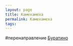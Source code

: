 ```yaml
---
layout: page
title: Камехамеха
permalink: Камехамеха
tags: 
---
```

#перенаправление [Буратино](../Буратино)